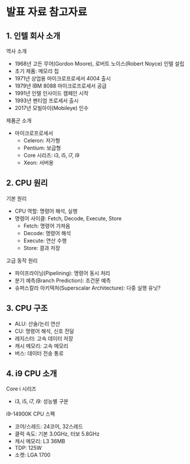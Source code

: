 # 발표 자료 참고자료

## 1. 인텔 회사 소개
역사 소개
- 1968년 고든 무어(Gordon Moore), 로버트 노이스(Robert Noyce) 인텔 설립
- 초기 제품: 메모리 칩
- 1971년 상업용 마이크로프로세서 4004 출시
- 1979년 IBM 8088 마이크로프로세서 공급
- 1991년 인텔 인사이드 캠페인 시작
- 1993년 펜티엄 프로세서 출시
- 2017년 모빌아이(Mobileye) 인수

제품군 소개
- 마이크로프로세서
  - Celeron: 저가형
  - Pentium: 보급형
  - Core 시리즈: i3, i5, i7, i9
  - Xeon: 서버용

## 2. CPU 원리
기본 원리
- CPU 역할: 명령어 해석, 실행
- 명령어 사이클: Fetch, Decode, Execute, Store
  - Fetch: 명령어 가져옴
  - Decode: 명령어 해석
  - Execute: 연산 수행
  - Store: 결과 저장

고급 동작 원리
- 파이프라이닝(Pipelining): 명령어 동시 처리
- 분기 예측(Branch Prediction): 조건문 예측
- 슈퍼스칼라 아키텍처(Superscalar Architecture): 다중 실행 유닛?

## 3. CPU 구조
- ALU: 산술/논리 연산
- CU: 명령어 해석, 신호 전달
- 레지스터: 고속 데이터 저장
- 캐시 메모리: 고속 메모리
- 버스: 데이터 전송 통로

## 4. i9 CPU 소개
Core i 시리즈
- i3, i5, i7, i9: 성능별 구분

i9-14900K CPU 스펙
- 코어/스레드: 24코어, 32스레드
- 클럭 속도: 기본 3.0GHz, 터보 5.8GHz
- 캐시 메모리: L3 36MB
- TDP: 125W
- 소켓: LGA 1700
